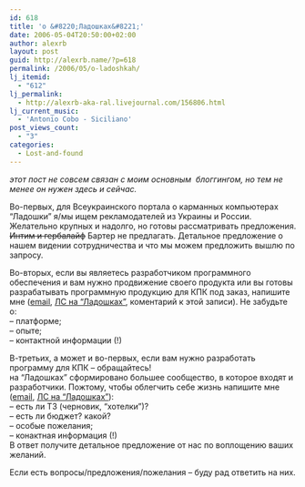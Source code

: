 ```yaml
---
id: 618
title: 'о &#8220;Ладошках&#8221;'
date: 2006-05-04T20:50:00+02:00
author: alexrb
layout: post
guid: http://alexrb.name/?p=618
permalink: /2006/05/o-ladoshkah/
lj_itemid:
  - "612"
lj_permalink:
  - http://alexrb-aka-ral.livejournal.com/156806.html
lj_current_music:
  - 'Antonio Cobo - Siciliano'
post_views_count:
  - "3"
categories:
  - Lost-and-found
---
```

_этот пост не совсем связан с моим основным&nbsp; блоггингом, но тем не менее он нужен здесь и сейчас._

Во-первых, для Всеукраинского портала о карманных компьютерах &#8220;Ладошки&#8221; я/мы ищем рекламодателей из Украины и России. Желательно крупных и надолго, но готовы рассматривать предложения. <s>Интим и гербалайф</s> Бартер не предлагать. Детальное предложение о нашем видении сотрудничества и что мы можем предложить вышлю по запросу.

Во-вторых, если вы являетесь разработчиком программного обеспечения и вам нужно продвижение своего продукта или вы готовы разрабатывать программную продукцию для КПК под заказ, напишите мне ([email](mailto:alex.riabtsev@gmail.com), [ЛС на &#8220;Ладошках&#8221;](http://forum.ladoshki.com/privmsg.php?mode=post&u=1746), коментарий к этой записи). Не забудьте о:  
&#8211; платформе;  
&#8211; опыте;  
&#8211; контактной информации (!)

В-третьих, а может и во-первых, если вам нужно разработать программу для КПК &#8211; обращайтесь!  
на &#8220;Ладошках&#8221; сформировано большее сообщество, в которое входят и разработчики. Пожтому, чтобы облегчить себе жизнь напишите мне ([email](mailto:alex.riabtsev@gmail.com), [ЛС на &#8220;Ладошках&#8221;](http://forum.ladoshki.com/privmsg.php?mode=post&u=1746)):  
&#8211; есть ли ТЗ (черновик, &#8220;хотелки&#8221;)?  
&#8211; есть ли бюджет? какой?  
&#8211; особые пожелания;  
&#8211; конактная информация (!)  
В ответ получите детальное предложение от нас по воплощению ваших желаний.

Если есть вопросы/предложения/пожелания &#8211; буду рад ответить на них.